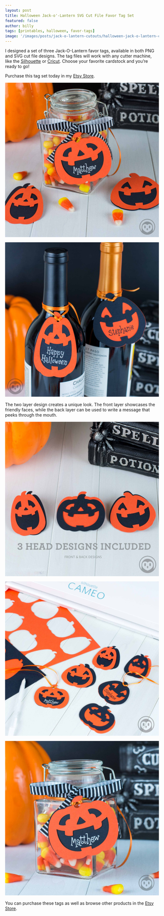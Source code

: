 ```yaml
---
layout: post
title: Halloween Jack-o'-Lantern SVG Cut File Favor Tag Set
featured: false
author: billy
tags: [printables, halloween, favor-tags]
image: '/images/posts/jack-o-lantern-cutouts/halloween-jack-o-lantern-cut-file-svg-favor-tags-main.jpg'
---
```

<div style="display:none;">
  <img src="/images/posts/jack-o-lantern-cutouts/halloween-jack-o-lantern-cut-file-svg-favor-tags-pin.jpg" alt="Halloween Jack-o'-Lantern SVG Cut File Favor Tag Set">
</div>

I designed a set of three Jack-O-Lantern favor tags, available in both PNG and SVG cut file designs. The tag files will work with any cutter machine, like the <a href="https://www.amazon.com/gp/product/B01I51ME1S/ref=as_li_tl?ie=UTF8&camp=1789&creative=9325&creativeASIN=B01I51ME1S&linkCode=as2&tag=owlhouse-20&linkId=83cf4e9239aaea2806d75563c1f3a6b2">Silhouette</a> or <a href="https://www.amazon.com/gp/product/B00TTESL18/ref=as_li_tl?ie=UTF8&camp=1789&creative=9325&creativeASIN=B00TTESL18&linkCode=as2&tag=owlhouse-20&linkId=146ec18368e74427dca9f86174b272d1">Cricut</a>. Choose your favorite cardstock and you’re ready to go!

Purchase this tag set today in my <a href="https://www.etsy.com/listing/555138173/" target="_blank" alt="Etsy Store">Etsy Store</a>.

![Halloween Jack-o'-Lantern SVG Cut File Favor Tag Set](/images/posts/jack-o-lantern-cutouts/halloween-jack-o-lantern-cut-file-svg-favor-tags_01.jpg)

![Halloween Jack-o'-Lantern SVG Cut File Favor Tag Set](/images/posts/jack-o-lantern-cutouts/halloween-jack-o-lantern-cut-file-svg-favor-tags_wine.jpg)

The two layer design creates a unique look. The front layer showcases the friendly faces, while the back layer can be used to write a message that peeks through the mouth.

![Halloween Jack-o'-Lantern SVG Cut File Favor Tag Set](/images/posts/jack-o-lantern-cutouts/halloween-jack-o-lantern-cut-file-svg-favor-tags_02.jpg)

![Halloween Jack-o'-Lantern SVG Cut File Favor Tag Set](/images/posts/jack-o-lantern-cutouts/halloween-jack-o-lantern-cut-file-svg-favor-tags_silhouette.jpg)

![Halloween Jack-o'-Lantern SVG Cut File Favor Tag Set](/images/posts/jack-o-lantern-cutouts/halloween-jack-o-lantern-cut-file-svg-favor-tags_03.jpg)

You can purchase these tags as well as browse other products in the
<a href="https://www.etsy.com/listing/555138173/" target="_blank" alt="Etsy Store">Etsy Store</a>.
